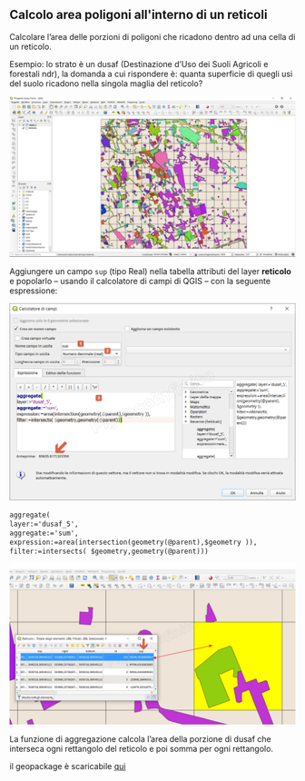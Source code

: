 ## Calcolo area poligoni all'interno di un reticoli

Calcolare l’area delle porzioni di poligoni che ricadono dentro ad una cella di un reticolo.

Esempio: lo strato è un dusaf (Destinazione d’Uso dei Suoli Agricoli e forestali ndr), la domanda a cui rispondere è: quanta superficie di quegli usi del suolo ricadono nella singola maglia del reticolo?

![](/img/esempi/calcolo_area_poligoni_reticolo/calcolo_area_pol1.png)

Aggiungere un campo `sup` (tipo Real) nella tabella attributi del layer **reticolo** e popolarlo – usando il calcolatore di campi di QGIS – con la seguente espressione:


![](/img/esempi/calcolo_area_poligoni_reticolo/calcolo_area_pol2.png)

```
aggregate(
layer:='dusaf_5', 
aggregate:='sum',
expression:=area(intersection(geometry(@parent),$geometry )), 
filter:=intersects( $geometry,geometry(@parent)))
```

![](/img/esempi/calcolo_area_poligoni_reticolo/calcolo_area_pol3.png)

La funzione di aggregazione calcola l’area della porzione di dusaf che interseca ogni rettangolo del reticolo e poi somma per ogni rettangolo.

il geopackage è scaricabile [qui](https://github.com/gbvitrano/HfcQGIS/blob/master/esempi/dati_esempi.zip?raw=true)